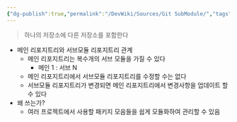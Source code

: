 ```yaml
---
{"dg-publish":true,"permalink":"/DevWiki/Sources/Git SubModule/","tags":["dg-publish"],"noteIcon":"","created":"2025-05-23T01:19:10.000+09:00","updated":"2025-07-19T22:58:36.000+09:00"}
---
```


> 하나의 저장소에 다른 저장소를 포함한다

- 메인 리포지트리와 서브모듈 리포지트리 관계
    - 메인 리포지트리는 복수개의 서브 모듈을 가질 수 있다
        - 메인 1 : 서브 N
    - 메인 리포지트리에서 서브모듈 리포지트리를 수정할 수는 없다
    - 서브모듈 리포지트리가 변경되면 메인 리포지트리에서 변경사항을 업데이트 할 수 있다
- 왜 쓰는가?
    - 여러 프로젝트에서 사용할 패키지 모음들을 쉽게 모듈화하여 관리할 수 있음